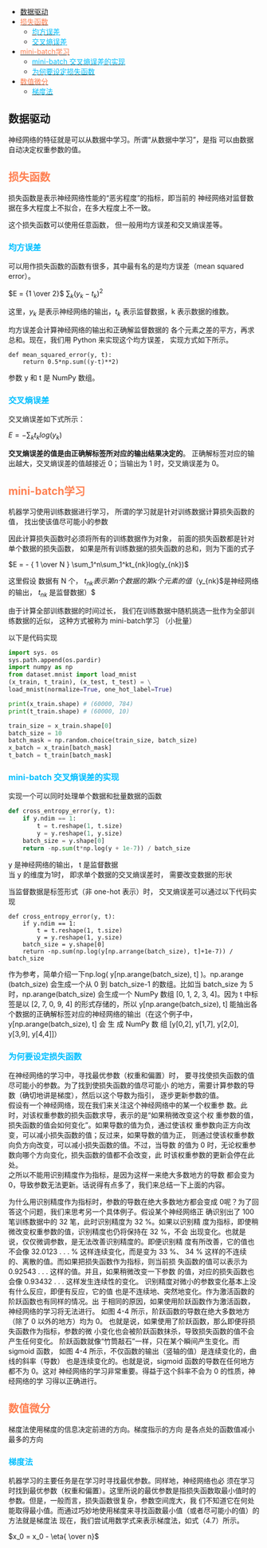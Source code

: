 - [数据驱动](#数据驱动)
- [<font color=coral>损失函数</font>](#font-colorcoral损失函数font)
  - [<font color=deepskyblue>均方误差</font>](#font-colordeepskyblue均方误差font)
  - [<font color=deepskyblue>交叉熵误差</font>](#font-colordeepskyblue交叉熵误差font)
- [<font color=coral>mini-batch学习</font>](#font-colorcoralmini-batch学习font)
  - [<font color=deepskyblue>mini-batch 交叉熵误差的实现</font>](#font-colordeepskybluemini-batch-交叉熵误差的实现font)
  - [<font color=deepskyblue>为何要设定损失函数</font>](#font-colordeepskyblue为何要设定损失函数font)
- [<font color=coral>数值微分</font>](#font-colorcoral数值微分font)
  - [<font color=deepskyblue>梯度法</font>](#font-colordeepskyblue梯度法font)


## 数据驱动
神经网络的特征就是可以从数据中学习。所谓“从数据中学习”，是指
可以由数据自动决定权重参数的值。

## <font color=coral>损失函数</font>

损失函数是表示神经网络性能的“恶劣程度”的指标，即当前的
神经网络对监督数据在多大程度上不拟合，在多大程度上不一致。

这个损失函数可以使用任意函数，
但一般用均方误差和交叉熵误差等。

### <font color=deepskyblue>均方误差</font>
可以用作损失函数的函数有很多，其中最有名的是均方误差（mean squared
error）。

$E = {1 \over 2}$ $\sum_k(y_k - t_k)^2$

这里，$y_k$ 是表示神经网络的输出，$t_k$ 表示监督数据，k 表示数据的维数。

均方误差会计算神经网络的输出和正确解监督数据的
各个元素之差的平方，再求总和。现在，我们用 Python 来实现这个均方误差，
实现方式如下所示。
```
def mean_squared_error(y, t):
    return 0.5*np.sum((y-t)**2)
```
参数 y 和 t 是 NumPy 数组。

### <font color=deepskyblue>交叉熵误差</font>

交叉熵误差如下式所示：

$E = - \sum_kt_klog(y_k)$

**交叉熵误差的值是由正确解标签所对应的输出结果决定的**。
正确解标签对应的输出越大，交叉熵误差的值越接近 0；当输出为 1 时，交叉熵误差为 0。

## <font color=coral>mini-batch学习</font>
机器学习使用训练数据进行学习， 所谓的学习就是针对训练数据计算损失函数的值， 找出使该值尽可能小的参数

因此计算损失函数时必须将所有的训练数据作为对象， 前面的损失函数都是针对单个数据的损失函数， 如果是所有训练数据的损失函数的总和，则为下面的式子

$E = - { 1 \over N } \sum_1^n\sum_1^kt_{nk}log(y_{nk})$

这里假设 数据有 N 个， $t_{nk}表示第n个数据的第k个元素的值（$y_{nk}$是神经网络的输出， $t_{nk}$ 是监督数据）$

由于计算全部训练数据的时间过长， 我们在训练数据中随机挑选一批作为全部训练数据的近似， 这种方式被称为 mini-batch学习 （小批量）

以下是代码实现
```python
import sys. os
sys.path.append(os.pardir)
import numpy as np
from dataset.mnist import load_mnist
(x_train, t_train), (x_test, t_test) = \
load_mnist(normalize=True, one_hot_label=True)

print(x_train.shape) # (60000, 784)
print(t_train.shape) # (60000, 10)

train_size = x_train.shape[0]
batch_size = 10
batch_mask = np.random.choice(train_size, batch_size)
x_batch = x_train[batch_mask]
t_batch = t_train[batch_mask]
```

### <font color=deepskyblue>mini-batch 交叉熵误差的实现</font>

实现一个可以同时处理单个数据和批量数据的函数
```python
def cross_entropy_error(y, t):
    if y.ndim == 1:
        t = t.reshape(1, t.size)
        y = y.reshape(1, y.size)
    batch_size = y.shape[0]
    return -np.sum(t*np.log(y + 1e-7)) / batch_size
```

y 是神经网络的输出， t 是监督数据  
当 y 的维度为1时， 即求单个数据的交叉熵误差时， 需要改变数据的形状

当监督数据是标签形式（非 one-hot 表示）时， 交叉熵误差可以通过以下代码实现
```
def cross_entropy_error(y, t):
    if y.ndim == 1:
        t = t.reshape(1, t.size)
        y = y.reshape(1, y.size)
    batch_size = y.shape[0]
    return -np.sum(np.log(y[np.arrange(batch_size), t]+1e-7)) / batch_size
```

作为参考，简单介绍一下np.log( y[np.arange(batch_size), t] )。np.arange
(batch_size) 会生成一个从 0 到 batch_size-1 的数组。比如当 batch_size 为 5
时，np.arange(batch_size) 会生成一个 NumPy 数组 [0, 1, 2, 3, 4]。因为 t 中标签是以 [2, 7, 0, 9, 4] 的形式存储的，所以 y[np.arange(batch_size),
t] 能抽出各个数据的正确解标签对应的神经网络的输出（在这个例子中，
y[np.arange(batch_size), t] 会 生 成 NumPy 数 组 [y[0,2], y[1,7], y[2,0],
y[3,9], y[4,4]]）

### <font color=deepskyblue>为何要设定损失函数</font>
在神经网络的学习中，寻找最优参数（权重和偏置）时，
要寻找使损失函数的值尽可能小的参数。为了找到使损失函数的值尽可能小
的地方，需要计算参数的导数（确切地讲是梯度），然后以这个导数为指引，
逐步更新参数的值。  
假设有一个神经网络，现在我们来关注这个神经网络中的某一个权重参
数。此时，对该权重参数的损失函数求导，表示的是“如果稍微改变这个权
重参数的值，损失函数的值会如何变化”。如果导数的值为负，通过使该权
重参数向正方向改变，可以减小损失函数的值；反过来，如果导数的值为正，
则通过使该权重参数向负方向改变，可以减小损失函数的值。不过，当导数
的值为 0 时，无论权重参数向哪个方向变化，损失函数的值都不会改变，此
时该权重参数的更新会停在此处。  
之所以不能用识别精度作为指标，是因为这样一来绝大多数地方的导数
都会变为 0，导致参数无法更新。话说得有点多了，我们来总结一下上面的内容。

为什么用识别精度作为指标时，参数的导数在绝大多数地方都会变成 0呢？为了回答这个问题，我们来思考另一个具体例子。假设某个神经网络正
确识别出了 100 笔训练数据中的 32 笔，此时识别精度为 32 %。如果以识别精
度为指标，即使稍微改变权重参数的值，识别精度也仍将保持在 32 %，不会
出现变化。也就是说，仅仅微调参数，是无法改善识别精度的。即便识别精
度有所改善，它的值也不会像 32.0123 . . . % 这样连续变化，而是变为 33 %、
34 % 这样的不连续的、离散的值。而如果把损失函数作为指标，则当前损
失函数的值可以表示为 0.92543 . . . 这样的值。并且，如果稍微改变一下参数
的值，对应的损失函数也会像 0.93432 . . . 这样发生连续性的变化。
识别精度对微小的参数变化基本上没有什么反应，即便有反应，它的值
也是不连续地、突然地变化。作为激活函数的阶跃函数也有同样的情况。出
于相同的原因，如果使用阶跃函数作为激活函数，神经网络的学习将无法进行。
如图 4-4 所示，阶跃函数的导数在绝大多数地方（除了 0 以外的地方）均为 0。
也就是说，如果使用了阶跃函数，那么即便将损失函数作为指标，参数的微
小变化也会被阶跃函数抹杀，导致损失函数的值不会产生任何变化。
阶跃函数就像“竹筒敲石”一样，只在某个瞬间产生变化。而 sigmoid 函数，
如图 4-4 所示，不仅函数的输出（竖轴的值）是连续变化的，曲线的斜率（导数）
也是连续变化的。也就是说，sigmoid 函数的导数在任何地方都不为 0。这对
神经网络的学习非常重要。得益于这个斜率不会为 0 的性质，神经网络的学
习得以正确进行。

## <font color=coral>数值微分</font>
梯度法使用梯度的信息决定前进的方向。梯度指示的方向
是各点处的函数值减小最多的方向
### <font color=deepskyblue>梯度法</font>
机器学习的主要任务是在学习时寻找最优参数。同样地，神经网络也必
须在学习时找到最优参数（权重和偏置）。这里所说的最优参数是指损失函数取最小值时的参数。但是，一般而言，损失函数很复杂，参数空间庞大，我
们不知道它在何处能取得最小值。而通过巧妙地使用梯度来寻找函数最小值（或者尽可能小的值）的方法就是梯度法
现在，我们尝试用数学式来表示梯度法，如式（4.7）所示。

$x_0 = x_0 - \eta{ \over n}$